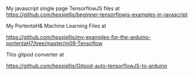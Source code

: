 


My javascript single page TensorflowJS files at https://github.com/hpssjellis/beginner-tensorflowjs-examples-in-javascript

My PortentaH& Machine Learning Files at 

https://github.com/hpssjellis/my-examples-for-the-arduino-portentaH7/tree/master/m09-Tensoflow


This gitpod converter at 

https://github.com/hpssjellis/Gitpod-auto-tensorflowJS-to-arduino



